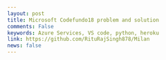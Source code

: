 ```yaml
---
layout: post
title: Microsoft Codefundo18 problem and solution
comments: False
keywords: Azure Services, VS code, python, heroku
link: https://github.com/RituRajSingh878/Milan
news: false
---
```

